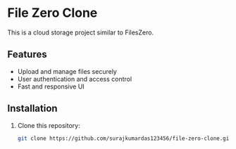 # File Zero Clone

This is a cloud storage project similar to FilesZero.

## Features
- Upload and manage files securely
- User authentication and access control
- Fast and responsive UI

## Installation
1. Clone this repository:
   ```bash
   git clone https://github.com/surajkumardas123456/file-zero-clone.git
